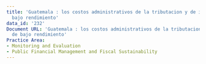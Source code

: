```yaml
---
title: 'Guatemala : los costos administrativos de la tributacion y de impuestos de
  bajo rendimiento'
data_id: '232'
Document URL: 'Guatemala : los costos administrativos de la tributacion y de impuestos
  de bajo rendimiento'
Practice Area:
- Monitoring and Evaluation
- Public Financial Management and Fiscal Sustainability
---
```


